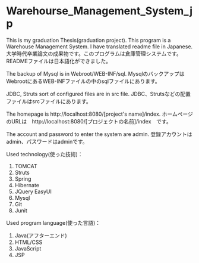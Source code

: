 # Warehourse_Management_System_jp
This is my graduation Thesis(graduation project). This program is a Warehouse Management System. I have translated readme file in Japanese.
大学時代卒業論文の成果物です。このプログラムは倉庫管理システムです。READMEファイルは日本語化ができました。

The backup of Mysql is in Webroot/WEB-INF/sql.
MysqlのバックアップはWebrootにあるWEB-INFファイルの中のsqlファイルにあります。

JDBC, Struts sort of configured files are in src file.
JDBC、Strutsなどの配置ファイルはsrcファイルにあります。

The homepage is http://localhost:8080/[project's name]/index.
ホームページのURLは　http://localhost:8080/[プロジェクトの名前]/index　です。

The account and password to enter the system are admin.
登録アカウントはadmin、パスワードはadminです。

Used technology(使った技術)：
1. TOMCAT
2. Struts
3. Spring
4. Hibernate
5. JQuery EasyUI
6. Mysql
7. Git
8. Junit

Used program language(使った言語)：
1. Java(アフターエンド)
2. HTML/CSS
3. JavaScript
4. JSP


